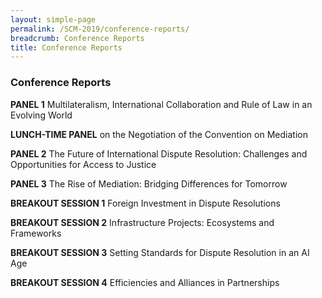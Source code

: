 ```yaml
---
layout: simple-page
permalink: /SCM-2019/conference-reports/
breadcrumb: Conference Reports
title: Conference Reports
---
```


### **Conference Reports**

**PANEL 1**
Multilateralism, International Collaboration and Rule of Law in an Evolving World

**LUNCH-TIME PANEL**
on the Negotiation of the Convention on Mediation

**PANEL 2**
The Future of International Dispute Resolution: Challenges and Opportunities for Access to Justice

**PANEL 3**
The Rise of Mediation: Bridging Differences for Tomorrow

**BREAKOUT SESSION 1**
Foreign Investment in Dispute Resolutions

**BREAKOUT SESSION 2**
Infrastructure Projects: Ecosystems and Frameworks

**BREAKOUT SESSION 3**
Setting Standards for Dispute Resolution in an AI Age

**BREAKOUT SESSION 4**
Efficiencies and Alliances in Partnerships

